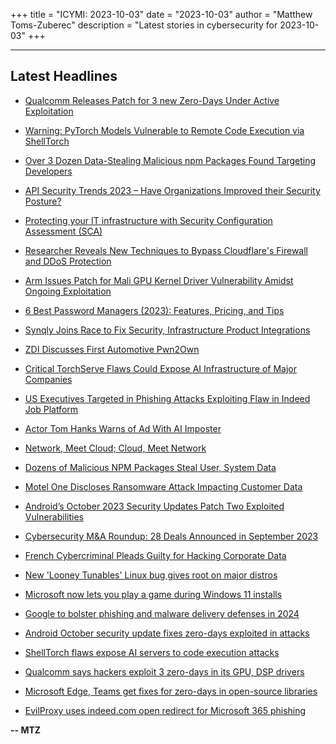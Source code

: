 +++
title = "ICYMI: 2023-10-03"
date = "2023-10-03"
author = "Matthew Toms-Zuberec"
description = "Latest stories in cybersecurity for 2023-10-03"
+++

---------------------------------------------------------------------------
## Latest Headlines
- [Qualcomm Releases Patch for 3 new Zero-Days Under Active Exploitation](https://thehackernews.com/2023/10/qualcomm-releases-patch-for-3-new-zero.html)

- [Warning: PyTorch Models Vulnerable to Remote Code Execution via ShellTorch](https://thehackernews.com/2023/10/warning-pytorch-models-vulnerable-to.html)

- [Over 3 Dozen Data-Stealing Malicious npm Packages Found Targeting Developers](https://thehackernews.com/2023/10/over-3-dozen-data-stealing-malicious.html)

- [API Security Trends 2023 – Have Organizations Improved their Security Posture?](https://thehackernews.com/2023/10/api-security-trends-2023-have.html)

- [Protecting your IT infrastructure with Security Configuration Assessment (SCA)](https://thehackernews.com/2023/10/protecting-your-it-infrastructure-with.html)

- [Researcher Reveals New Techniques to Bypass Cloudflare's Firewall and DDoS Protection](https://thehackernews.com/2023/10/researcher-reveal-new-technique-to.html)

- [Arm Issues Patch for Mali GPU Kernel Driver Vulnerability Amidst Ongoing Exploitation](https://thehackernews.com/2023/10/arm-issues-patch-for-mali-gpu-kernel.html)

- [6 Best Password Managers (2023): Features, Pricing, and Tips](https://www.wired.com/story/best-password-managers/)

- [Synqly Joins Race to Fix Security, Infrastructure Product Integrations](https://www.securityweek.com/synqly-joins-race-to-fix-security-infrastructure-product-integrations/)

- [ZDI Discusses First Automotive Pwn2Own](https://www.securityweek.com/zdi-discusses-first-automotive-pwn2own/)

- [Critical TorchServe Flaws Could Expose AI Infrastructure of Major Companies](https://www.securityweek.com/critical-torchserve-flaws-could-expose-ai-infrastructure-of-major-companies/)

- [US Executives Targeted in Phishing Attacks Exploiting Flaw in Indeed Job Platform](https://www.securityweek.com/us-executives-targeted-in-phishing-attacks-exploiting-flaw-in-indeed-job-platform/)

- [Actor Tom Hanks Warns of Ad With AI Imposter](https://www.securityweek.com/actor-tom-hanks-warns-of-ad-with-ai-imposter/)

- [Network, Meet Cloud; Cloud, Meet Network](https://www.securityweek.com/network-meet-cloud-cloud-meet-network/)

- [Dozens of Malicious NPM Packages Steal User, System Data](https://www.securityweek.com/dozens-of-malicious-npm-packages-steal-user-system-data/)

- [Motel One Discloses Ransomware Attack Impacting Customer Data](https://www.securityweek.com/motel-one-discloses-ransomware-attack-impacting-customer-data/)

- [Android’s October 2023 Security Updates Patch Two Exploited Vulnerabilities](https://www.securityweek.com/androids-october-2023-update-patches-two-exploited-vulnerabilities/)

- [Cybersecurity M&A Roundup: 28 Deals Announced in September 2023](https://www.securityweek.com/cybersecurity-ma-roundup-28-deals-announced-in-september-2023/)

- [French Cybercriminal Pleads Guilty for Hacking Corporate Data](https://cybersecuritynews.com/french-cybercriminal-pleads-guilty/)

- [New 'Looney Tunables' Linux bug gives root on major distros](https://www.bleepingcomputer.com/news/security/new-looney-tunables-linux-bug-gives-root-on-major-distros/)

- [Microsoft now lets you play a game during Windows 11 installs](https://www.bleepingcomputer.com/news/microsoft/microsoft-now-lets-you-play-a-game-during-windows-11-installs/)

- [Google to bolster phishing and malware delivery defenses in 2024](https://www.bleepingcomputer.com/news/security/google-to-bolster-phishing-and-malware-delivery-defenses-in-2024/)

- [Android October security update fixes zero-days exploited in attacks](https://www.bleepingcomputer.com/news/security/android-october-security-update-fixes-zero-days-exploited-in-attacks/)

- [ShellTorch flaws expose AI servers to code execution attacks](https://www.bleepingcomputer.com/news/security/shelltorch-flaws-expose-ai-servers-to-code-execution-attacks/)

- [Qualcomm says hackers exploit 3 zero-days in its GPU, DSP drivers](https://www.bleepingcomputer.com/news/security/qualcomm-says-hackers-exploit-3-zero-days-in-its-gpu-dsp-drivers/)

- [Microsoft Edge, Teams get fixes for zero-days in open-source libraries](https://www.bleepingcomputer.com/news/microsoft/microsoft-edge-teams-get-fixes-for-zero-days-in-open-source-libraries/)

- [EvilProxy uses indeed.com open redirect for Microsoft 365 phishing](https://www.bleepingcomputer.com/news/security/evilproxy-uses-indeedcom-open-redirect-for-microsoft-365-phishing/)

**-- MTZ**